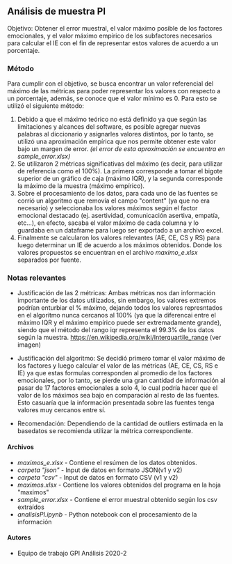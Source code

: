 ## Análisis de muestra PI

Objetivo: Obtener el error muestral, el valor máximo posible de los factores emocionales, y el valor máximo empírico de los subfactores necesarios para calcular el IE con el fin de representar estos valores de acuerdo a un porcentaje.

### Método

Para cumplir con el objetivo, se busca encontrar un valor referencial del máximo de las métricas para poder representar los valores con respecto a un porcentaje, además, se conoce que el valor mínimo es 0. Para esto se utilizó el siguiente método:
1. Debido a que el máximo teórico no está definido ya que según las limitaciones y alcances del software, es posible agregar nuevas palabras al diccionario y asignarles valores distintos, por lo tanto, se utilizó una aproximación empírica que nos permite obtener este valor bajo un margen de error. _(el error de esta aproximación se encuentra en sample_error.xlsx)_ 
2. Se utilizaron 2 métricas significativas del máximo (es decir, para utilizar de referencia como el 100%). La primera corresponde a tomar el bigote superior de un gráfico de caja (máximo IQR), y la segunda corresponde la máximo de la muestra (máximo empírico).
3. Sobre el procesamiento de los datos, para cada uno de las fuentes se corrió un algoritmo que removía el campo "content" (ya que no era necesario) y seleccionaba los valores máximos según el factor emocional destacado (ej. asertividad, comunicación asertiva, empatía, etc...), en efecto, sacaba el valor máximo de cada columna y lo guardaba en un dataframe para luego ser exportado a un archivo excel.
4. Finalmente se calcularon los valores relevantes (AE, CE, CS y RS) para luego determinar un IE de acuerdo a los máximos obtenidos. Donde los valores propuestos se encuentran en el archivo _maximo_e.xlsx_ separados por fuente.

### Notas relevantes

* Justificación de las 2 métricas: Ambas métricas nos dan información importante de los datos utilizados, sin embargo, los valores extremos podrían enturbiar el % máximo, dejando todos los valores represntados en el algoritmo nunca cercanos al 100% (ya que la diferencai entre el máximo IQR y el máximo empírico puede ser extremadamente grande), siendo que el método del rango iqr representa el 99.3% de los datos según la muestra. https://en.wikipedia.org/wiki/Interquartile_range (ver imagen) 

* Justificación del algoritmo: Se decidió primero tomar el valor máximo de los factores y luego calcular el valor de las métricas (AE, CE, CS, RS e IE) ya que estas formulas corresponden al promedio de los factores emocionales, por lo tanto, se pierde una gran cantidad de información al pasar de 17 factores emocionales a solo 4, lo cual podría hacer que el valor de los máximos sea bajo en comparación al resto de las fuentes. Esto casuaría que la información presentada sobre las fuentes tenga valores muy cercanos entre sí.

* Recomendación: Dependiendo de la cantidad de outliers estimada en la basedatos se recomienda utilizar la métrica correspondiente.

#### Archivos

- _maximos_e.xlsx_ \- Contiene el resúmen de los datos obtenidos.
- _carpeta "json"_ \- Input de datos en formato JSON(v1 y v2)
- _carpeta "csv"_ \- Input de datos en formato CSV (v1 y v2)
- _maximos.xlsx_ \- Contiene los valores obtenidos del programa en la hoja "maximos" 
- _sample_error.xlsx_ \- Contiene el error muestral obtenido según los csv extraídos 
- _analisisPI.ipynb_ \- Python notebook con el procesamiento de la información

#### Autores
- Equipo de trabajo GPI Análisis 2020-2
